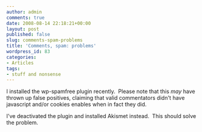 ```yaml
---
author: admin
comments: true
date: 2008-08-14 22:18:21+00:00
layout: post
published: false
slug: comments-spam-problems
title: 'Comments, spam: problems'
wordpress_id: 83
categories:
- Articles
tags:
- stuff and nonsense
---
```


I installed the wp-spamfree plugin recently.  Please note that this _may_ have thrown up false positives, claiming that valid commentators didn't have javascript and/or cookies enables when in fact they did.

I've deactivated the plugin and installed Akismet instead.  This should solve the problem.
